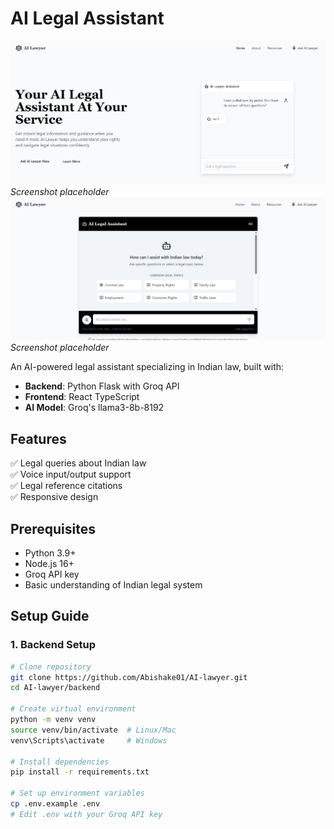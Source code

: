 # AI Legal Assistant

![AI Lawyer Demo](project/Screenshot%202025-04-24%20215844.png) *Screenshot placeholder*
![AI Lawyer Demo](project/Screenshot%202025-04-24%20215859.png) *Screenshot placeholder*

An AI-powered legal assistant specializing in Indian law, built with:
- **Backend**: Python Flask with Groq API
- **Frontend**: React TypeScript
- **AI Model**: Groq's llama3-8b-8192

## Features

✅ Legal queries about Indian law  
✅ Voice input/output support  
✅ Legal reference citations  
✅ Responsive design  

## Prerequisites

- Python 3.9+
- Node.js 16+
- Groq API key
- Basic understanding of Indian legal system

## Setup Guide

### 1. Backend Setup

```bash
# Clone repository
git clone https://github.com/Abishake01/AI-lawyer.git
cd AI-lawyer/backend

# Create virtual environment
python -m venv venv
source venv/bin/activate  # Linux/Mac
venv\Scripts\activate     # Windows

# Install dependencies
pip install -r requirements.txt

# Set up environment variables
cp .env.example .env
# Edit .env with your Groq API key
